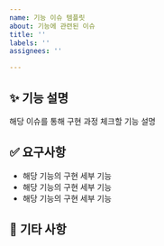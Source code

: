 ```yaml
---
name: 기능 이슈 템플릿
about: 기능에 관련된 이슈
title: ''
labels: ''
assignees: ''

---
```


## ✨ 기능 설명
해당 이슈를 통해 구현 과정 체크할 기능 설명

## ✅ 요구사항
- 해당 기능의 구현 세부 기능
- 해당 기능의 구현 세부 기능
- 해당 기능의 구현 세부 기능

## 📝 기타 사항
